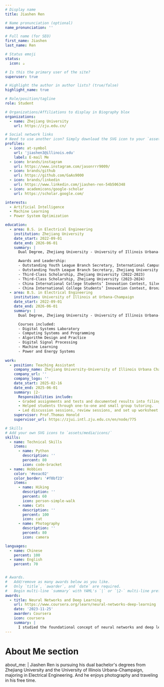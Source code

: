 ```yaml
---
# Display name
title: Jiashen Ren

# Name pronunciation (optional)
name_pronunciation: ''

# Full name (for SEO)
first_name: Jiashen
last_name: Ren

# Status emoji
status:
  icon: ☕️

# Is this the primary user of the site?
superuser: true

# Highlight the author in author lists? (true/false)
highlight_name: true

# Role/position/tagline
role: Student

# Organizations/Affiliations to display in Biography blox
organizations:
  - name: Zhejiang University
    url: https://zju.edu.cn/

# Social network links
# Need to use another icon? Simply download the SVG icon to your `assets/media/icons/` folder.
profiles:
  - icon: at-symbol
    url: 'jiashen3@illinois.edu'
    label: E-mail Me
  - icon: brands/instagram
    url: https://www.instagram.com/jasonrrr9009/
  - icon: brands/github
    url: https://github.com/GaAs9000
  - icon: brands/linkedin
    url: https://www.linkedin.com/jiashen-ren-54b506348
  - icon: academicons/google-scholar
    url: https://scholar.google.com/

interests:
  - Artificial Intelligence
  - Machine Learning
  - Power System Optimization

education:
  - area: B.S. in Electrical Engineering
    institution: Zhejiang University
    date_start: 2022-09-01
    date_end: 2026-06-01
    summary: |
      Dual Degree, Zhejiang University - University of Illinois Urbana-Champaign (ZJU-UIUC) Joint Institute

      Awards and Leadership:
      - Outstanding Youth League Branch Secretary, International Campus (2023-2024)
      - Outstanding Youth League Branch Secretary, Zhejiang University University-level Award (2024-2025)
      - Third-Class Scholarship, Zhejiang University (2022-2023)
      - Third-Class Scholarship, Zhejiang University (2023-2024)
      - China International College Students’ Innovation Contest, Silver Medal (2023)
      - China International College Students’ Innovation Contest, Bronze Medal (2024)
  - area: B.S. in Electrical Engineering
    institution: University of Illinois at Urbana-Champaign
    date_start: 2022-09-01
    date_end: 2026-06-01
    summary: |
      Dual Degree, Zhejiang University - University of Illinois Urbana-Champaign (ZJU-UIUC) Joint Institute

      Courses included:
      - Digital Systems Laboratory
      - Computing Systems and Programming
      - Algorithm Design and Practice
      - Digital Signal Processing
      - Machine Learning
      - Power and Energy Systems
  
work:
  - position: Teaching Assistant
    company_name: Zhejiang University-University of Illinois Urbana Champaign Institute
    company_url: ''
    company_logo: ''
    date_start: 2025-02-16
    date_end: 2025-06-01
    summary: |2-
      Responsibilities include:
      - Graded assignments and tests and documented results into filing system. 
      - Helped students through one-to-one and small group tutoring.
      - Led discussion sessions, review sessions, and set up worksheet problems.
    supervisor: Prof.Thomas Honold
    supervisor_url: https://zjui.intl.zju.edu.cn/en/node/775

# Skills
# Add your own SVG icons to `assets/media/icons/`
skills:
  - name: Technical Skills
    items:
      - name: Python
        description: ''
        percent: 80
        icon: code-bracket
  - name: Hobbies
    color: '#eeac02'
    color_border: '#f0bf23'
    items:
      - name: Hiking
        description: ''
        percent: 60
        icon: person-simple-walk
      - name: Cats
        description: ''
        percent: 100
        icon: cat
      - name: Photography
        description: ''
        percent: 80
        icon: camera

languages:
  - name: Chinese
    percent: 100
  - name: English
    percent: 70


# Awards.
#   Add/remove as many awards below as you like.
#   Only `title`, `awarder`, and `date` are required.
#   Begin multi-line `summary` with YAML's `|` or `|2-` multi-line prefix and indent 2 spaces below.
awards:
  - title: Neural Networks and Deep Learning
    url: https://www.coursera.org/learn/neural-networks-deep-learning
    date: '2023-11-25'
    awarder: Coursera
    icon: coursera
    summary: |
      I studied the foundational concept of neural networks and deep learning. By the end, I was familiar with the significant technological trends driving the rise of deep learning; build, train, and apply fully connected deep neural networks; implement efficient (vectorized) neural networks; identify key parameters in a neural network’s architecture; and apply deep learning to your own applications.
---
```


# About Me section
about_me: |
  Jiashen Ren is pursuing his dual bachelor's degrees from Zhejiang University and the University of Illinois Urbana-Champaign, majoring in Electrical Engineering. And he enjoys photography and traveling in his free time.

